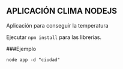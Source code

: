 ## APLICACIÓN CLIMA NODEJS

Aplicación para conseguir la temperatura 

Ejecutar ```npm install``` para las librerías.

###Ejemplo
``` 
node app -d "ciudad"
```
